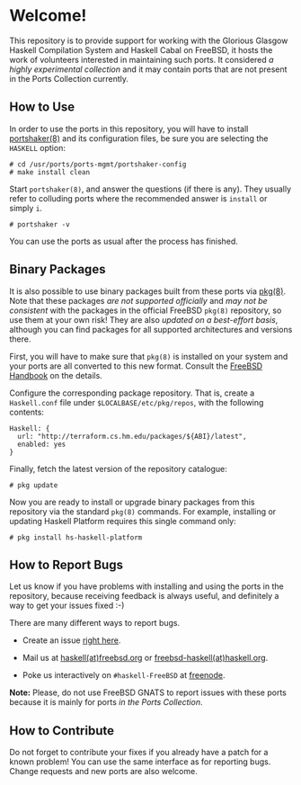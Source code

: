 Welcome!
========

This repository is to provide support for working with the Glorious
Glasgow Haskell Compilation System and Haskell Cabal on FreeBSD, it
hosts the work of volunteers interested in maintaining such ports.  It
considered *a highly experimental collection* and it may contain ports
that are not present in the Ports Collection currently.


How to Use
----------

In order to use the ports in this repository, you will have to install
[portshaker(8)](http://www.freshports.org/ports-mgmt/portshaker/) and
its configuration files, be sure you are selecting the `HASKELL` option:

    # cd /usr/ports/ports-mgmt/portshaker-config
    # make install clean

Start `portshaker(8)`, and answer the questions (if there is any).  They
usually refer to colluding ports where the recommended answer is
`install` or simply `i`.

    # portshaker -v

You can use the ports as usual after the process has finished.


Binary Packages
---------------

It is also possible to use binary packages built from these ports via
[pkg(8)](http://www.freshports.org/ports-mgmt/pkg).  Note that these
packages *are not supported officially* and *may not be consistent* with
the packages in the official FreeBSD `pkg(8)` repository, so use them at
your own risk!  They are also *updated on a best-effort basis*, although
you can find packages for all supported architectures and versions
there.

First, you will have to make sure that `pkg(8)` is installed on your
system and your ports are all converted to this new format.  Consult the
[FreeBSD Handbook](http://www.freebsd.org/handbook/pkgng-intro.html) on
the details.

Configure the corresponding package repository.  That is, create a
`Haskell.conf` file under `$LOCALBASE/etc/pkg/repos`, with the following
contents:

    Haskell: {
      url: "http://terraform.cs.hm.edu/packages/${ABI}/latest",
      enabled: yes
    }

Finally, fetch the latest version of the repository catalogue:

    # pkg update

Now you are ready to install or upgrade binary packages from this
repository via the standard `pkg(8)` commands.  For example, installing
or updating Haskell Platform requires this single command only:

    # pkg install hs-haskell-platform


How to Report Bugs
------------------

Let us know if you have problems with installing and using the ports in
the repository, because receiving feedback is always useful, and
definitely a way to get your issues fixed :-)

There are many different ways to report bugs.

- Create an issue [right
  here](https://github.com/freebsd-haskell/freebsd-haskell/issues).

- Mail us at [haskell(at)freebsd.org](mailto:haskell_at_freebsd.org) or
  [freebsd-haskell(at)haskell.org](mailto:freebsd-haskell_at_haskell.org).

- Poke us interactively on `#haskell-FreeBSD` at
  [freenode](http://www.freenode.net/).

**Note:** Please, do not use FreeBSD GNATS to report issues with these
ports because it is mainly for ports *in the Ports Collection*.


How to Contribute
-----------------

Do not forget to contribute your fixes if you already have a patch for a
known problem!  You can use the same interface as for reporting bugs.
Change requests and new ports are also welcome.
